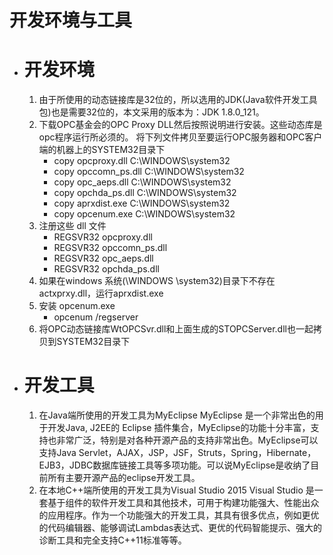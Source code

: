 # 开发环境与工具
 + # 开发环境
   1. 由于所使用的动态链接库是32位的，所以选用的JDK(Java软件开发工具包)也是需要32位的，本文采用的版本为：JDK 1.8.0_121。
   2. 下载OPC基金会的OPC Proxy DLL然后按照说明进行安装。这些动态库是opc程序运行所必须的。
   将下列文件拷贝至要运行OPC服务器和OPC客户端的机器上的SYSTEM32目录下
      - copy opcproxy.dll C:\WINDOWS\system32
      - copy opccomn_ps.dll C:\WINDOWS\system32
      - copy opc_aeps.dll C:\WINDOWS\system32
      - copy opchda_ps.dll C:\WINDOWS\system32
      - copy aprxdist.exe C:\WINDOWS\system32
      - copy opcenum.exe C:\WINDOWS\system32
   3. 注册这些 dll 文件
      - REGSVR32 opcproxy.dll
      - REGSVR32 opccomn_ps.dll
      - REGSVR32 opc_aeps.dll
      - REGSVR32 opchda_ps.dll
   4. 如果在windows 系统(\WINDOWS \system32)目录下不存在actxprxy.dll，运行aprxdist.exe
   5. 安装 opcenum.exe
      - opcenum /regserver
   6. 将OPC动态链接库WtOPCSvr.dll和上面生成的STOPCServer.dll也一起拷贝到SYSTEM32目录下
+ # 开发工具
  1. 在Java端所使用的开发工具为MyEclipse
MyEclipse 是一个非常出色的用于开发Java, J2EE的 Eclipse 插件集合，MyEclipse的功能十分丰富，支持也非常广泛，特别是对各种开源产品的支持非常出色。MyEclipse可以支持Java Servlet，AJAX，JSP，JSF，Struts，Spring，Hibernate，EJB3，JDBC数据库链接工具等多项功能。可以说MyEclipse是收纳了目前所有主要开源产品的eclipse开发工具。
  2. 在本地C++端所使用的开发工具为Visual Studio 2015
Visual Studio 是一套基于组件的软件开发工具和其他技术，可用于构建功能强大、性能出众的应用程序。作为一个功能强大的开发工具，其具有很多优点，例如更优的代码编辑器、能够调试Lambdas表达式、更优的代码智能提示、强大的诊断工具和完全支持C++11标准等等。
